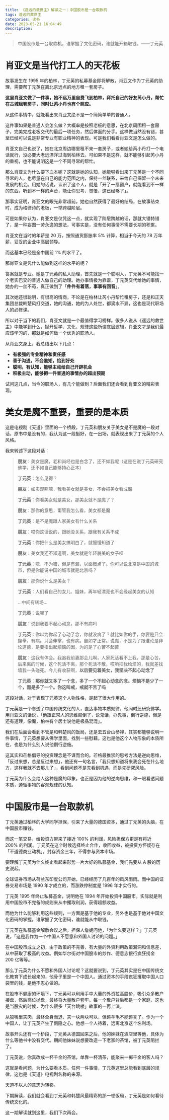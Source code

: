 ```yaml
---
title: 《遥远的救世主》解读之一：中国股市是一台取款机
tags: 遥远的救世主
categories: 读书
date: 2023-05-21 16:04:49
description: 
---
```


> 中国股市是一台取款机，谁掌握了文化密码，谁就能开箱取钱。——丁元英

# 肖亚文是当代打工人的天花板

故事发生在 1995 年的柏林，丁元英的私募基金即将解散，肖亚文作为丁元英的助理，需要帮丁元英在离北京远点的地方租一套房子。

**这里肖亚文做了一件事，她不远万里自费飞到柏林，拜托自己的好友芮小丹，帮忙在古城租套房子，同时让芮小丹也有个照应。**

从这件事情中，就能看出来肖亚文绝不是一个简简单单的普通人。

这件事如果是普通人会怎么做？大概率是按照老板的意思，在北京周围租一套房子，完美完成老板交代的最后一项任务，然后体面的分手。这样做当然没有错，甚至已经可以说是非常专业有职业精神的表现。可是我们看看肖亚文是怎么做的。

肖亚文自己也说了，她在北京周边哪里租不来一套房子，或者她给芮小丹打一个电话就行，没必要大老远漂洋过海到柏林去。可如果不是这样，就不能够引起芮小丹的重视，也不能说明这是一个不同寻常的帮忙。

那么肖亚文为什么要下血本呢？这就是她的认知，她能够看出来丁元英是一个不同寻常的人，也尽量在自己的能力范围之内，保持一丝联系，来给自己保留一个未来发展的机会。用她的话说，认识了这个人，就是「开了一扇窗户，就能看到不一样的东西，听到不一样的声音，能让你思考、觉悟，这已经够了」。

那事实证明，肖亚文的眼光非常超前，她也自然获得了最好的结局，在故事结束时，成为格律诗的老板，一举跨越阶层。

可是如果你认为，肖亚文是仅凭这一点，就实现了阶层跨越的话，那就大错特错了，是一种妄图一劳永逸的想法，可事实是，没有任何事情不需要长期的积累。

肖亚文在当时的年薪是 20 万，按照通货膨胀率 5% 计算，相当于今天的 78 万年薪，妥妥的企业中高层领导。

而这基本已经是全中国前 1% 的水平了。

那肖亚文是凭什么能做到这样的水平的呢？

答案就是专业。她是丁元英的私人助理，首先就是一个聪明人，丁元英不可能找一个老实巴交的普通人做自己的助理。她办事情极为靠谱，丁元英交代给她的事情，她办的一丝不苟，真正做到了「**件件有着落，事事有回音**」。

其次她还很聪明，有很高的情商，不论是在柏林让芮小丹帮忙租房子，还是和正天集团总裁韩楚风打交道，她的沟通，她的为人处世，都滴水不漏，这也是现代职场人的必修课。

所以对于当下的我们，肖亚文就是一个最值得学习榜样。很多人说从《遥远的救世主》中能学到什么，抛开哲学、文化、规律这些所谓底层逻辑，肖亚文才是我们最应该学习的，那就是如何做一个优秀的职场人。

从肖亚文身上，我总结出以下几点：

- **有极强的专业精神和责任感**
- **善于沟通，不会逾矩，恰到好处**
- **聪明，有认知，能够主动给自己开辟机会**
- **积极主动，能够把一件普通的事情办的超出预期**

试问这几点，当今的职场人，有几个能做到？后面我们还会看到肖亚文的精彩表现。

# 美女是魔不重要，重要的是本质

这是电视剧《天道》里面的一个桥段，丁元英和朋友关于美女是不是魔的一段对话，原书中是没有的，我认为这一段挺好，在一出场，就表现出来了丁元英的个人风格。

我来转述下这段对话：

> **朋友**：美女是魔，老和尚经也是白念了，还不如我呢（这是在说丁元英研究佛学，还不如自己能够持心正本）
>
> **丁元英**：怎么见得？
>
> **朋友**：如实观照嘛，我看美女就是美女，不会把美女看成魔
>
> **丁元英**：你看美女就是美女，那美女就不是魔了？
>
> **朋友**：那你的意思，甭管我怎么看，美女都是魔
>
> **丁元英**：是不是魔跟人家美女有什么关系
>
> **朋友**：哎你这话说的，跟她没关系，跟我有关系不成
>
> **丁元英**：你把什么是美女搞明白了，就慢慢知道了
>
> **朋友**：美女我还不知道啊，美女就是年轻貌美的女子呗
>
> **丁元英**：嗯，不为错，但是有漏，以面概点了。你可以说北京是中国的城市，但是你能说中国的城市就是北京吗？
>
> **朋友**：那你说什么是美女？
>
> **丁元英**：人们看自己的女儿、姐妹，再年轻漂亮也不会缘起美女的认知
>
> ...中间有转场...
>
> **丁元英**：说哪了
>
> **朋友**：说到我要不起心动念，那不有病吗
>
> **丁元英**：你以为你起了心动了念，你就没病了？就比如你的手，你要是只会攥拳，有病。只会伸掌，也有病。自如才正常。说魔，不是为了跟谁论是非论道德，是要指出起烦恼的因，为的是了心苦不起苦
>
> **朋友**：这我有体会。我追我前妻那会儿啊，人家死活看不上我，那是心苦，后来离的时候，这个死活不离，那个死活不散，哎哟把我给烦的，我就差找墙我一头碰死。今儿有收获啊，**以后要见着美女，我坚决不起心动念了**
>
> **丁元英**：**那你就又多了一个念，多了一个不起心动念的念。烦恼不是少了一个，而是多了一个。你这叫戒，戒就不苦了吗**

这段对话，对于表现丁元英这个人物性格，是起了很大作用的。

丁元英是一个参透了中国传统文化的人，直达事物本质规律，他同时还研究佛学。用肖亚文的话说，「他跟正常人的思维颠倒了，说鬼话，办鬼事，倒行逆施，但是还有道理，像魔，柏林有个居士说他是极品混混」。

我们在后面会看到不管是和韩楚风的饭局，还是去五台山参禅，其实都能够说明一件事情，丁元英想要从佛学里面，找到一些慰藉。这也是他这个人物形象的本质所在，也是为什么别人说他倒行逆施。

这其实和芒格倡导的投资理念是不谋而合的。芒格最推崇的思考方法是逆向思维，「反过来想，总是反过来想」，他还有一句名言，「我只想知道将来我会死在什么地方，这样我就不去那儿了」，看到问题不是先看到机遇，而是先研究风险。

丁元英为什么会给人这种是魔的印象，也正是因为他的逆向思维，和一眼看透问题本质，遵循事物的客观规律的认知。

# 中国股市是一台取款机

丁元英通过柏林的大学同学担保，引来了大量的德国资本，通过丁元英的头脑，在中国股市赚钱。

而这一笔交易，给投资方带来了接近 100% 的利润，风险担保方更是有将近 200% 的利润。丁元英在这个时候选择终止合作，收回收益，被投资方怀疑存在「不道德商业动机」，封存资金三年，不得参与资本市场。

要理解丁元英为什么终止看起来形势一片大好的私募基金，我们先要从 A 股的历史说起。

全球证券市场从荷兰东印度公司开始，已经经历了几百年的风风雨雨。而中国的证券交易市场是 1990 年才成立的，而涨跌停制度是 1996 年才实行的。

丁元英 1995 年终止私募基金，说明他在 1994 年开始投资中国股市，实际就是利用中国股市不完备的规则来从中攫取利润，获得超额收益。

而他为什么能够利用这些规则，一方面是基于他的专业，另外也是基于他对中国文化密码的掌握。谁掌握了文化密码，谁就能从中取钱。

丁元英在私募基金解散会议之后，担保人詹妮问他，「为什么要这样？」丁元英说，「这是我作为一个中国人不愿意和外国人讨论的问题。」

在中国股市成立之初，由于政策的不完善，有大量的外资利用政策漏洞和信息差，从中获取了极高的收益。例如华尔街对中国股市的炒作、德意志银行疯狂捞金 200 亿等等。

那么丁元英为什么不愿和外国人讨论呢？这就要说到，丁元英其实是在中国传统文化教育下成长起来的，他骨子里是一个中国人。通过资本的手段疯狂攫取中国人口袋里的钱，是他不忍心做的。

在股市不健康的环境下，丁元英可以利用手中大量的外资拉高股价，吸引众多散户接盘，然后高位抛盘，最终将大量散户套牢。每一个散户背后都是一个家庭，这也是当股灾的时候，为什么很多「天台跳楼」故事的一再上演。

从狼嘴里夹肉，最终全身而退，夹一块两块可以，但薅羊毛不能薅秃了。作为一个中国人，让丁元英产生了恻隐之心。他想一个人待着，远离北京这个名利场。

故事开头还有一个桥段，丁元英从德国回来之后，他的妹妹在酒店里等他，具体为什么等他书中没有交代。期间他妹妹说想要改造一下老家的茶馆，被丁元英阻拦了。

丁元英说，你真改成一杯千金的茶馆，单靠一杯清茶，能聚来一掷千金的客人吗？

这就是看问题，为什么要看本质。任何一件事情，丁元英这里总能看到底层的规律，这也是《天道》电视剧名称的来源。

天道不以人的意志为转移。

下期解读，我们就会看到丁元英和韩楚风最精彩的那一顿饭局，丁元英是如何看待传统文化的。

这一期解读就到这里，我们下次再会。
